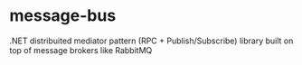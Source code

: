 # message-bus
.NET distribuited mediator pattern (RPC + Publish/Subscribe) library built on top of message brokers like RabbitMQ
